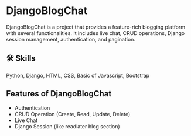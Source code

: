# DjangoBlogChat

DjangoBlogChat is a project that provides a feature-rich blogging platform with several functionalities. It includes live chat, CRUD operations, Django session management, authentication, and pagination.




## 🛠 Skills
Python, Django, HTML, CSS, Basic of Javascript, Bootstrap


## Features of DjangoBlogChat
- Authentication
- CRUD Operation (Create, Read, Update, Delete)
- Live Chat
- Django Session (like readlater blog section)


